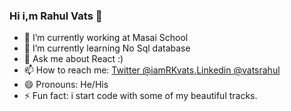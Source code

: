 ### Hi i,m Rahul Vats  👋

- 🔭 I’m currently working at Masai School
- 🌱 I’m currently learning No Sql database
- 💬 Ask me about React :) 
- 📫 How to reach me: [Twitter @iamRKvats](https://twitter.com/iamRkvats),[Linkedin @vatsrahul](https://www.linkedin.com/in/vatsrahul/)
- 😄 Pronouns: He/His
- ⚡ Fun fact: i start code with some of my beautiful tracks.
